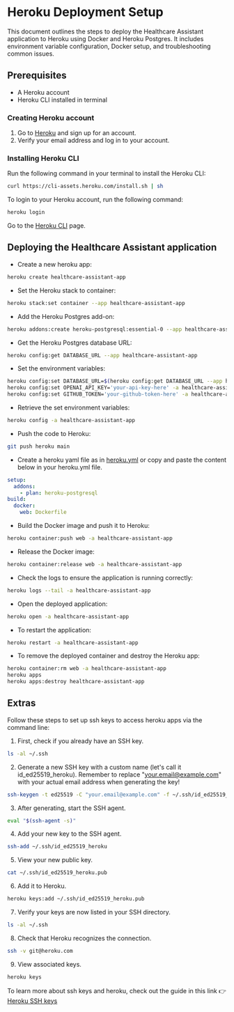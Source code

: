 # Heroku Deployment Setup

This document outlines the steps to deploy the Healthcare Assistant application to Heroku using Docker and Heroku Postgres. It includes environment variable configuration, Docker setup, and troubleshooting common issues.

## Prerequisites

- A Heroku account
- Heroku CLI installed in terminal

### Creating Heroku account

1. Go to [Heroku](https://www.heroku.com/) and sign up for an account.
2. Verify your email address and log in to your account.

### Installing Heroku CLI

Run the following command in your terminal to install the Heroku CLI:

```bash
curl https://cli-assets.heroku.com/install.sh | sh
```

To login to your Heroku account, run the following command:

```bash
heroku login
```

Go to the [Heroku CLI](https://devcenter.heroku.com/articles/heroku-cli) page.

## Deploying the Healthcare Assistant application

- Create a new heroku app:

```bash
heroku create healthcare-assistant-app
```

- Set the Heroku stack to container:

```bash
heroku stack:set container --app healthcare-assistant-app
```

- Add the Heroku Postgres add-on:

```bash
heroku addons:create heroku-postgresql:essential-0 --app healthcare-assistant-app
```

- Get the Heroku Postgres database URL:

```bash
heroku config:get DATABASE_URL --app healthcare-assistant-app
```

- Set the environment variables:

```bash
heroku config:set DATABASE_URL=$(heroku config:get DATABASE_URL --app healthcare-assistant-app) --app healthcare-assistant-app
heroku config:set OPENAI_API_KEY='your-api-key-here' -a healthcare-assistant-app
heroku config:set GITHUB_TOKEN='your-github-token-here' -a healthcare-assistant-app
```

- Retrieve the set environment variables:

```bash
heroku config -a healthcare-assistant-app
```

- Push the code to Heroku:

```bash
git push heroku main
```

- Create a heroku yaml file as in [heroku.yml](./heroku.yml) or copy and paste the content below in your heroku.yml file.

```yaml
setup:
  addons:
    - plan: heroku-postgresql
build:
  docker:
    web: Dockerfile
```

- Build the Docker image and push it to Heroku:

```bash
heroku container:push web -a healthcare-assistant-app
```

- Release the Docker image:

```bash
heroku container:release web -a healthcare-assistant-app
```

- Check the logs to ensure the application is running correctly:

```bash
heroku logs --tail -a healthcare-assistant-app
```

- Open the deployed application:

```bash
heroku open -a healthcare-assistant-app
```

- To restart the application:

```bash
heroku restart -a healthcare-assistant-app
```

- To remove the deployed container and destroy the Heroku app:

```bash
heroku container:rm web -a healthcare-assistant-app
heroku apps
heroku apps:destroy healthcare-assistant-app
```

## Extras

Follow these steps to set up ssh keys to access heroku apps via the command line:

1. First, check if you already have an SSH key.

```bash
ls -al ~/.ssh
```

2. Generate a new SSH key with a custom name (let's call it id_ed25519_heroku). Remember to replace "your.email@example.com" with your actual email address when generating the key!

```bash
ssh-keygen -t ed25519 -C "your.email@example.com" -f ~/.ssh/id_ed25519_heroku
```

3. After generating, start the SSH agent.

```bash
eval "$(ssh-agent -s)"
```

4. Add your new key to the SSH agent.

```bash
ssh-add ~/.ssh/id_ed25519_heroku
```

5. View your new public key.

```bash
cat ~/.ssh/id_ed25519_heroku.pub
```

6. Add it to Heroku.

```bash
heroku keys:add ~/.ssh/id_ed25519_heroku.pub
```

7. Verify your keys are now listed in your SSH directory.

```bash
ls -al ~/.ssh
```

8. Check that Heroku recognizes the connection.

```bash
ssh -v git@heroku.com
```

9. View associated keys.

```bash
heroku keys
```

To learn more about ssh keys and heroku, check out the guide in this link 👉 [Heroku SSH keys](https://devcenter.heroku.com/articles/keys)